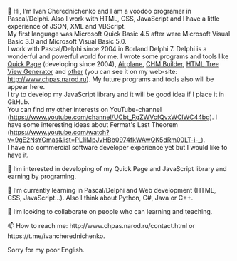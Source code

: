 👋 Hi, I’m Ivan Cherednichenko and I am a voodoo programer in Pascal/Delphi. Also I work with HTML, CSS, JavaScript and I have a little experience of JSON, XML and VBScript.
<br />
My first language was Microsoft Quick Basic 4.5 after were Microsoft Visual Basic 3.0 and Microsoft Visual Basic 5.0.
<br />
I work with Pascal/Delphi since 2004 in Borland Delphi 7. Delphi is a wonderful and powerful world for me. I wrote some programs and tools like <a href='http://www.chpas.narod.ru/quickpage.html'>Quick Page</a> (developing since 2004), <a href='http://www.chpas.narod.ru/airplane.html'>Airplane</a>, <a href='http://www.chpas.narod.ru/chmbuilder.html'>CHM Builder</a>, <a href='http://www.chpas.narod.ru/htmltreeview.html'>HTML Tree View Generator</a> and <a href='http://www.chpas.narod.ru/products.html'>other</a> (you can see it on my web-site: http://www.chpas.narod.ru). My future programs and tools also will be appear here.
<br />
I try to develop my JavaScript library and it will be good idea if I place it in GitHub.
<br />
You can find my other interests on YouTube-channel (https://www.youtube.com/channel/UCbt_RqZWVcfQvxWClWC44bg). I have some interesting ideas about Fermat's Last Theorem (https://www.youtube.com/watch?v=9gE2NsYGmas&list=PL1iMpJvHBb0974fkWAwQK5dRm00LT-i-_). 
<br />
I have no commercial software developer experience yet but I would like to have it.

<p>
👀 I’m interested in developing of my Quick Page and JavaScript library and earning by programing.
</p>
<p>
🌱 I’m currently learning in Pascal/Delphi and Web development (HTML, CSS, JavaScript...). Also I think about Python, C#, Java or C++.
</p>
<p>
💞️ I’m looking to collaborate on people who can learning and teaching.
</p>
<p>
📫 How to reach me: http://www.chpas.narod.ru/contact.html or https://t.me/ivancherednichenko.
</p>
<p>
Sorry for my poor English.
</p>
